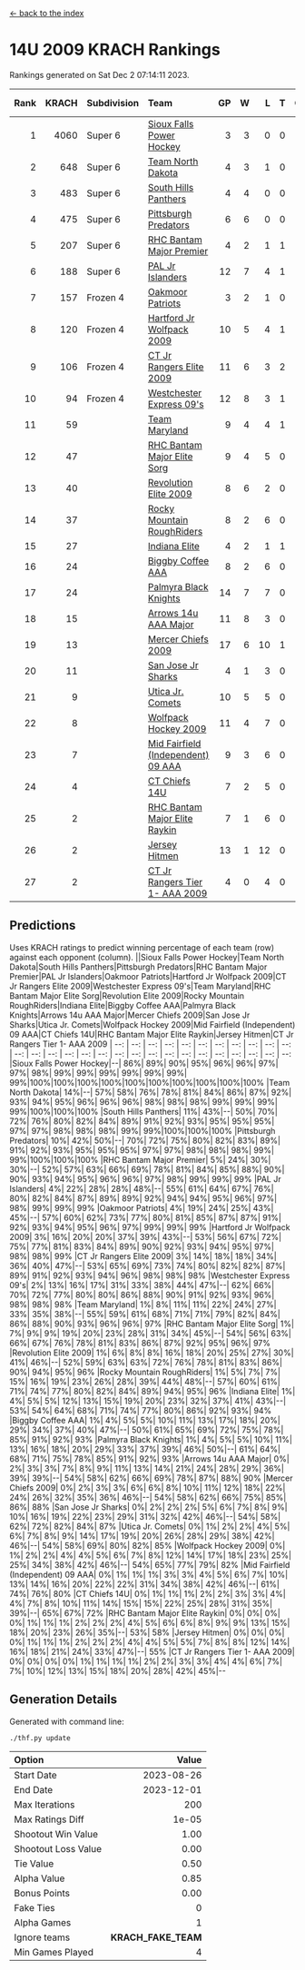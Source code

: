 [<- back to the index](readme.md)
# 14U 2009 KRACH Rankings
Rankings generated on Sat Dec  2 07:14:11 2023.

Rank|KRACH|Subdivision|Team|GP|W|L|T|OTW|OTL|SoS|Exp Wins|Win Diff
---:|---:|:---|:---|---:|---:|---:|---:|---:|---:|---:|---:|---:
1|4060|Super 6|[Sioux Falls Power Hockey](https://gamesheetstats.com/seasons/3664/teams/140999/schedule)|3|3|0|0|0|0|178|3.8|-0.0
2|648|Super 6|[Team North Dakota](https://gamesheetstats.com/seasons/3664/teams/141001/schedule)|4|3|1|0|0|0|856|3.8|-0.0
3|483|Super 6|[South Hills Panthers](https://gamesheetstats.com/seasons/3664/teams/160166/schedule)|4|4|0|0|0|0|15|4.9|0.0
4|475|Super 6|[Pittsburgh Predators](https://gamesheetstats.com/seasons/3664/teams/140995/schedule)|6|6|0|0|0|0|11|6.9|0.0
5|207|Super 6|[RHC Bantam Major Premier](https://gamesheetstats.com/seasons/3664/teams/140984/schedule)|4|2|1|1|0|0|119|3.4|0.0
6|188|Super 6|[PAL Jr Islanders](https://gamesheetstats.com/seasons/3664/teams/140990/schedule)|12|7|4|1|0|0|175|8.4|0.0
7|157|Frozen 4|[Oakmoor Patriots](https://gamesheetstats.com/seasons/3664/teams/141002/schedule)|3|2|1|0|1|0|178|2.8|-0.0
8|120|Frozen 4|[Hartford Jr Wolfpack 2009](https://gamesheetstats.com/seasons/3664/teams/140979/schedule)|10|5|4|1|0|0|336|6.4|0.0
9|106|Frozen 4|[CT Jr Rangers Elite 2009](https://gamesheetstats.com/seasons/3664/teams/140980/schedule)|11|6|3|2|1|0|82|7.9|0.0
10|94|Frozen 4|[Westchester Express 09's](https://gamesheetstats.com/seasons/3664/teams/140992/schedule)|12|8|3|1|1|1|52|9.4|0.0
11|59||[Team Maryland](https://gamesheetstats.com/seasons/3664/teams/140998/schedule)|9|4|4|1|0|0|74|5.4|0.0
12|47||[RHC Bantam Major Elite Sorg](https://gamesheetstats.com/seasons/3664/teams/140985/schedule)|9|4|5|0|0|0|87|4.9|0.0
13|40||[Revolution Elite 2009](https://gamesheetstats.com/seasons/3664/teams/140996/schedule)|8|6|2|0|0|0|18|6.9|0.0
14|37||[Rocky Mountain RoughRiders](https://gamesheetstats.com/seasons/3664/teams/144346/schedule)|8|2|6|0|0|0|604|2.8|-0.0
15|27||[Indiana Elite](https://gamesheetstats.com/seasons/3664/teams/144344/schedule)|4|2|1|1|0|0|15|3.4|0.0
16|24||[Biggby Coffee AAA](https://gamesheetstats.com/seasons/3664/teams/144343/schedule)|8|2|6|0|0|1|620|2.8|-0.0
17|24||[Palmyra Black Knights](https://gamesheetstats.com/seasons/3664/teams/140997/schedule)|14|7|7|0|0|0|111|7.9|0.0
18|15||[Arrows 14u AAA Major](https://gamesheetstats.com/seasons/3664/teams/140993/schedule)|11|8|3|0|0|0|12|8.9|0.0
19|13||[Mercer Chiefs 2009](https://gamesheetstats.com/seasons/3664/teams/140987/schedule)|17|6|10|1|1|1|61|7.4|0.0
20|11||[San Jose Jr Sharks](https://gamesheetstats.com/seasons/3664/teams/141003/schedule)|4|1|3|0|0|0|110|1.9|0.0
21|9||[Utica Jr. Comets](https://gamesheetstats.com/seasons/3664/teams/140994/schedule)|10|5|5|0|0|0|92|5.9|0.0
22|8||[Wolfpack Hockey 2009](https://gamesheetstats.com/seasons/3664/teams/140986/schedule)|11|4|7|0|0|1|37|4.9|0.0
23|7||[Mid Fairfield (Independent) 09 AAA](https://gamesheetstats.com/seasons/3664/teams/140981/schedule)|9|3|6|0|0|0|23|3.9|0.0
24|4||[CT Chiefs 14U](https://gamesheetstats.com/seasons/3664/teams/140982/schedule)|7|2|5|0|0|0|18|2.9|0.0
25|2||[RHC Bantam Major Elite Raykin](https://gamesheetstats.com/seasons/3664/teams/140989/schedule)|7|1|6|0|0|0|13|1.9|0.0
26|2||[Jersey Hitmen](https://gamesheetstats.com/seasons/3664/teams/140988/schedule)|13|1|12|0|0|0|86|1.9|0.0
27|2||[CT Jr Rangers Tier 1- AAA 2009](https://gamesheetstats.com/seasons/3664/teams/140983/schedule)|4|0|4|0|0|0|11|0.9|0.0

## Predictions
Uses KRACH ratings to predict winning percentage of each team (row) against each opponent (column).
||Sioux Falls Power Hockey|Team North Dakota|South Hills Panthers|Pittsburgh Predators|RHC Bantam Major Premier|PAL Jr Islanders|Oakmoor Patriots|Hartford Jr Wolfpack 2009|CT Jr Rangers Elite 2009|Westchester Express 09's|Team Maryland|RHC Bantam Major Elite Sorg|Revolution Elite 2009|Rocky Mountain RoughRiders|Indiana Elite|Biggby Coffee AAA|Palmyra Black Knights|Arrows 14u AAA Major|Mercer Chiefs 2009|San Jose Jr Sharks|Utica Jr. Comets|Wolfpack Hockey 2009|Mid Fairfield (Independent) 09 AAA|CT Chiefs 14U|RHC Bantam Major Elite Raykin|Jersey Hitmen|CT Jr Rangers Tier 1- AAA 2009
| --: | --: | --: | --: | --: | --: | --: | --: | --: | --: | --: | --: | --: | --: | --: | --: | --: | --: | --: | --: | --: | --: | --: | --: | --: | --: | --: | --: 
|Sioux Falls Power Hockey|--| 86%| 89%| 90%| 95%| 96%| 96%| 97%| 97%| 98%| 99%| 99%| 99%| 99%| 99%| 99%| 99%|100%|100%|100%|100%|100%|100%|100%|100%|100%|100%
|Team North Dakota| 14%|--| 57%| 58%| 76%| 78%| 81%| 84%| 86%| 87%| 92%| 93%| 94%| 95%| 96%| 96%| 96%| 98%| 98%| 98%| 99%| 99%| 99%| 99%|100%|100%|100%
|South Hills Panthers| 11%| 43%|--| 50%| 70%| 72%| 76%| 80%| 82%| 84%| 89%| 91%| 92%| 93%| 95%| 95%| 95%| 97%| 97%| 98%| 98%| 98%| 99%| 99%|100%|100%|100%
|Pittsburgh Predators| 10%| 42%| 50%|--| 70%| 72%| 75%| 80%| 82%| 83%| 89%| 91%| 92%| 93%| 95%| 95%| 95%| 97%| 97%| 98%| 98%| 98%| 99%| 99%|100%|100%|100%
|RHC Bantam Major Premier|  5%| 24%| 30%| 30%|--| 52%| 57%| 63%| 66%| 69%| 78%| 81%| 84%| 85%| 88%| 90%| 90%| 93%| 94%| 95%| 96%| 96%| 97%| 98%| 99%| 99%| 99%
|PAL Jr Islanders|  4%| 22%| 28%| 28%| 48%|--| 55%| 61%| 64%| 67%| 76%| 80%| 82%| 84%| 87%| 89%| 89%| 92%| 94%| 94%| 95%| 96%| 97%| 98%| 99%| 99%| 99%
|Oakmoor Patriots|  4%| 19%| 24%| 25%| 43%| 45%|--| 57%| 60%| 62%| 73%| 77%| 80%| 81%| 85%| 87%| 87%| 91%| 92%| 93%| 94%| 95%| 96%| 97%| 99%| 99%| 99%
|Hartford Jr Wolfpack 2009|  3%| 16%| 20%| 20%| 37%| 39%| 43%|--| 53%| 56%| 67%| 72%| 75%| 77%| 81%| 83%| 84%| 89%| 90%| 92%| 93%| 94%| 95%| 97%| 98%| 98%| 99%
|CT Jr Rangers Elite 2009|  3%| 14%| 18%| 18%| 34%| 36%| 40%| 47%|--| 53%| 65%| 69%| 73%| 74%| 80%| 82%| 82%| 87%| 89%| 91%| 92%| 93%| 94%| 96%| 98%| 98%| 98%
|Westchester Express 09's|  2%| 13%| 16%| 17%| 31%| 33%| 38%| 44%| 47%|--| 62%| 66%| 70%| 72%| 77%| 80%| 80%| 86%| 88%| 90%| 91%| 92%| 93%| 96%| 98%| 98%| 98%
|Team Maryland|  1%|  8%| 11%| 11%| 22%| 24%| 27%| 33%| 35%| 38%|--| 55%| 59%| 61%| 68%| 71%| 71%| 79%| 82%| 84%| 86%| 88%| 90%| 93%| 96%| 96%| 97%
|RHC Bantam Major Elite Sorg|  1%|  7%|  9%|  9%| 19%| 20%| 23%| 28%| 31%| 34%| 45%|--| 54%| 56%| 63%| 66%| 67%| 76%| 78%| 81%| 83%| 86%| 87%| 92%| 95%| 96%| 97%
|Revolution Elite 2009|  1%|  6%|  8%|  8%| 16%| 18%| 20%| 25%| 27%| 30%| 41%| 46%|--| 52%| 59%| 63%| 63%| 72%| 76%| 78%| 81%| 83%| 86%| 90%| 94%| 95%| 96%
|Rocky Mountain RoughRiders|  1%|  5%|  7%|  7%| 15%| 16%| 19%| 23%| 26%| 28%| 39%| 44%| 48%|--| 57%| 60%| 61%| 71%| 74%| 77%| 80%| 82%| 84%| 89%| 94%| 95%| 96%
|Indiana Elite|  1%|  4%|  5%|  5%| 12%| 13%| 15%| 19%| 20%| 23%| 32%| 37%| 41%| 43%|--| 53%| 54%| 64%| 68%| 71%| 74%| 77%| 80%| 86%| 92%| 93%| 94%
|Biggby Coffee AAA|  1%|  4%|  5%|  5%| 10%| 11%| 13%| 17%| 18%| 20%| 29%| 34%| 37%| 40%| 47%|--| 50%| 61%| 65%| 69%| 72%| 75%| 78%| 85%| 91%| 92%| 93%
|Palmyra Black Knights|  1%|  4%|  5%|  5%| 10%| 11%| 13%| 16%| 18%| 20%| 29%| 33%| 37%| 39%| 46%| 50%|--| 61%| 64%| 68%| 71%| 75%| 78%| 85%| 91%| 92%| 93%
|Arrows 14u AAA Major|  0%|  2%|  3%|  3%|  7%|  8%|  9%| 11%| 13%| 14%| 21%| 24%| 28%| 29%| 36%| 39%| 39%|--| 54%| 58%| 62%| 66%| 69%| 78%| 87%| 88%| 90%
|Mercer Chiefs 2009|  0%|  2%|  3%|  3%|  6%|  6%|  8%| 10%| 11%| 12%| 18%| 22%| 24%| 26%| 32%| 35%| 36%| 46%|--| 54%| 58%| 62%| 66%| 75%| 85%| 86%| 88%
|San Jose Jr Sharks|  0%|  2%|  2%|  2%|  5%|  6%|  7%|  8%|  9%| 10%| 16%| 19%| 22%| 23%| 29%| 31%| 32%| 42%| 46%|--| 54%| 58%| 62%| 72%| 82%| 84%| 87%
|Utica Jr. Comets|  0%|  1%|  2%|  2%|  4%|  5%|  6%|  7%|  8%|  9%| 14%| 17%| 19%| 20%| 26%| 28%| 29%| 38%| 42%| 46%|--| 54%| 58%| 69%| 80%| 82%| 85%
|Wolfpack Hockey 2009|  0%|  1%|  2%|  2%|  4%|  4%|  5%|  6%|  7%|  8%| 12%| 14%| 17%| 18%| 23%| 25%| 25%| 34%| 38%| 42%| 46%|--| 54%| 65%| 77%| 79%| 82%
|Mid Fairfield (Independent) 09 AAA|  0%|  1%|  1%|  1%|  3%|  3%|  4%|  5%|  6%|  7%| 10%| 13%| 14%| 16%| 20%| 22%| 22%| 31%| 34%| 38%| 42%| 46%|--| 61%| 74%| 76%| 80%
|CT Chiefs 14U|  0%|  1%|  1%|  1%|  2%|  2%|  3%|  3%|  4%|  4%|  7%|  8%| 10%| 11%| 14%| 15%| 15%| 22%| 25%| 28%| 31%| 35%| 39%|--| 65%| 67%| 72%
|RHC Bantam Major Elite Raykin|  0%|  0%|  0%|  0%|  1%|  1%|  1%|  2%|  2%|  2%|  4%|  5%|  6%|  6%|  8%|  9%|  9%| 13%| 15%| 18%| 20%| 23%| 26%| 35%|--| 53%| 58%
|Jersey Hitmen|  0%|  0%|  0%|  0%|  1%|  1%|  1%|  2%|  2%|  2%|  4%|  4%|  5%|  5%|  7%|  8%|  8%| 12%| 14%| 16%| 18%| 21%| 24%| 33%| 47%|--| 55%
|CT Jr Rangers Tier 1- AAA 2009|  0%|  0%|  0%|  0%|  1%|  1%|  1%|  1%|  2%|  2%|  3%|  3%|  4%|  4%|  6%|  7%|  7%| 10%| 12%| 13%| 15%| 18%| 20%| 28%| 42%| 45%|--

## Generation Details

Generated with command line:
```
./thf.py update
```

| Option | Value |
| :----- | ----: |
| Start Date | 2023-08-26 |
| End Date | 2023-12-01 |
| Max Iterations | 200 |
| Max Ratings Diff | 1e-05 |
| Shootout Win Value | 1.00 |
| Shootout Loss Value | 0.00 |
| Tie Value | 0.50 |
| Alpha Value | 0.85 |
| Bonus Points | 0.00 |
| Fake Ties | 0 |
| Alpha Games | 1 |
| Ignore teams | __KRACH_FAKE_TEAM__ |
| Min Games Played | 4 |

